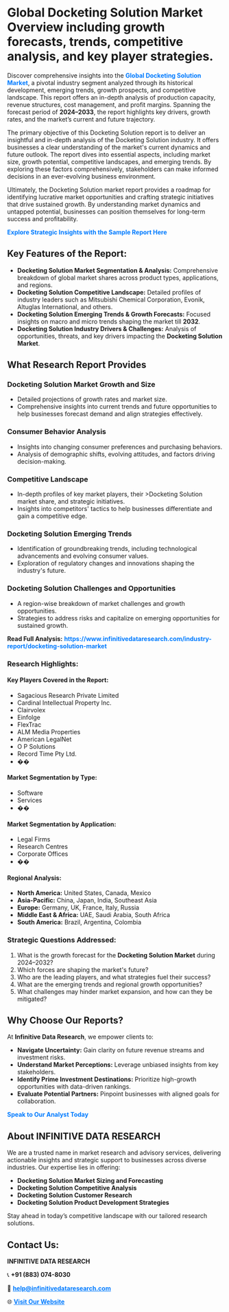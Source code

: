 <h1>Global Docketing Solution Market Overview including growth forecasts, trends, competitive analysis, and key player strategies.</h1>
<p>
Discover comprehensive insights into the 
<a href="https://www.infinitivedataresearch.com/industry-report/docketing-solution-market" rel="dofollow" style="color: #007BFF; text-decoration: none;"><strong>Global Docketing Solution Market</strong></a>, a pivotal industry segment analyzed through its historical development, emerging trends, growth prospects, and competitive landscape. This report offers an in-depth analysis of production capacity, revenue structures, cost management, and profit margins. Spanning the forecast period of <strong>2024–2033</strong>, the report highlights key drivers, growth rates, and the market’s current and future trajectory.
</p>
<p>
The primary objective of this Docketing Solution report is to deliver an insightful and in-depth analysis of the Docketing Solution industry. It offers businesses a clear understanding of the market's current dynamics and future outlook. The report dives into essential aspects, including market size, growth potential, competitive landscapes, and emerging trends. By exploring these factors comprehensively, stakeholders can make informed decisions in an ever-evolving business environment.
</p>
<p>
Ultimately, the Docketing Solution market report provides a roadmap for identifying lucrative market opportunities and crafting strategic initiatives that drive sustained growth. By understanding market dynamics and untapped potential, businesses can position themselves for long-term success and profitability.
</p>
<p>
<a href="https://www.infinitivedataresearch.com/request-sample/reportId=109244" style="color: #007BFF; text-decoration: none;"><strong>Explore Strategic Insights with the Sample Report Here</strong></a>
</p>

<h2>Key Features of the Report:</h2>
<ul>
<li><strong>Docketing Solution Market Segmentation & Analysis:</strong> Comprehensive breakdown of global market shares across product types, applications, and regions.</li>
<li><strong>Docketing Solution Competitive Landscape:</strong> Detailed profiles of industry leaders such as Mitsubishi Chemical Corporation, Evonik, Altuglas International, and others.</li>
<li><strong>Docketing Solution Emerging Trends & Growth Forecasts:</strong> Focused insights on macro and micro trends shaping the market till <strong>2032</strong>.</li>
<li><strong>Docketing Solution Industry Drivers & Challenges:</strong> Analysis of opportunities, threats, and key drivers impacting the <strong>Docketing Solution Market</strong>.</li>
</ul>

<h2>What Research Report Provides</h2>
<h3>Docketing Solution Market Growth and Size</h3>
<ul>
<li>Detailed projections of growth rates and market size.</li>
<li>Comprehensive insights into current trends and future opportunities to help businesses forecast demand and align strategies effectively.</li>
</ul>

<h3>Consumer Behavior Analysis</h3>
<ul>
<li>Insights into changing consumer preferences and purchasing behaviors.</li>
<li>Analysis of demographic shifts, evolving attitudes, and factors driving decision-making.</li>
</ul>

<h3>Competitive Landscape</h3>
<ul>
<li>In-depth profiles of key market players, their >Docketing Solution market share, and strategic initiatives.</li>
<li>Insights into competitors' tactics to help businesses differentiate and gain a competitive edge.</li>
</ul>

<h3>Docketing Solution Emerging Trends</h3>
<ul>
<li>Identification of groundbreaking trends, including technological advancements and evolving consumer values.</li>
<li>Exploration of regulatory changes and innovations shaping the industry's future.</li>
</ul>

<h3>Docketing Solution Challenges and Opportunities</h3>
<ul>
<li>A region-wise breakdown of market challenges and growth opportunities.</li>
<li>Strategies to address risks and capitalize on emerging opportunities for sustained growth.</li>
</ul>
<p><strong>Read Full Analysis:</strong> <a href="https://www.infinitivedataresearch.com/industry-report/docketing-solution-market" rel="dofollow" style="color: #007BFF; text-decoration: none;"><strong>https://www.infinitivedataresearch.com/industry-report/docketing-solution-market</strong></a></p>
<h3>Research Highlights:</h3>
<h4>Key Players Covered in the Report:</h4>
<ul><li>Sagacious Research Private Limited</li><li>Cardinal Intellectual Property Inc.</li><li>Clairvolex</li><li>Einfolge</li><li>FlexTrac</li><li>ALM Media Properties</li><li>American LegalNet</li><li>O P Solutions</li><li>Record Time Pty Ltd.</li><li>��</li></ul>
<h4>Market Segmentation by Type:</h4>
<ul><li>Software</li><li>Services</li><li>��</li></ul>
<h4>Market Segmentation by Application:</h4>
<ul><li>Legal Firms</li><li>Research Centres</li><li>Corporate Offices</li><li>��</li></ul>

<h4>Regional Analysis:</h4>
<ul>
<li><strong>North America:</strong> United States, Canada, Mexico</li>
<li><strong>Asia-Pacific:</strong> China, Japan, India, Southeast Asia</li>
<li><strong>Europe:</strong> Germany, UK, France, Italy, Russia</li>
<li><strong>Middle East & Africa:</strong> UAE, Saudi Arabia, South Africa</li>
<li><strong>South America:</strong> Brazil, Argentina, Colombia</li>
</ul>

<h3>Strategic Questions Addressed:</h3>
<ol>
<li>What is the growth forecast for the <strong>Docketing Solution Market</strong> during 2024–2032?</li>
<li>Which forces are shaping the market's future?</li>
<li>Who are the leading players, and what strategies fuel their success?</li>
<li>What are the emerging trends and regional growth opportunities?</li>
<li>What challenges may hinder market expansion, and how can they be mitigated?</li>
</ol>

<h2>Why Choose Our Reports?</h2>
<p>At <strong>Infinitive Data Research</strong>, we empower clients to:</p>
<ul>
<li><strong>Navigate Uncertainty:</strong> Gain clarity on future revenue streams and investment risks.</li>
<li><strong>Understand Market Perceptions:</strong> Leverage unbiased insights from key stakeholders.</li>
<li><strong>Identify Prime Investment Destinations:</strong> Prioritize high-growth opportunities with data-driven rankings.</li>
<li><strong>Evaluate Potential Partners:</strong> Pinpoint businesses with aligned goals for collaboration.</li>
</ul>
<p><a href="https://www.infinitivedataresearch.com/industry-report/docketing-solution-market" rel="dofollow" style="color: #007BFF; text-decoration: none;"><strong>Speak to Our Analyst Today</strong></a></p>

<h2>About INFINITIVE DATA RESEARCH</h2>
<p>We are a trusted name in market research and advisory services, delivering actionable insights and strategic support to businesses across diverse industries. Our expertise lies in offering:</p>
<ul>
<li><strong>Docketing Solution Market Sizing and Forecasting</strong></li>
<li><strong>Docketing Solution Competitive Analysis</strong></li>
<li><strong>Docketing Solution Customer Research</strong></li>
<li><strong>Docketing Solution Product Development Strategies</strong></li>
</ul>
<p>Stay ahead in today’s competitive landscape with our tailored research solutions.</p>

<h2>Contact Us:</h2>
<p><strong>INFINITIVE DATA RESEARCH</strong></p>
<p>📞 <strong>+91 (883) 074-8030</strong></p>
<p>📧 <strong><a href="mailto:help@infinitivedataresearch.com" style="color: #007BFF;">help@infinitivedataresearch.com</a></strong></p>
<p>🌐 <strong><a href="https://www.infinitivedataresearch.com" rel="dofollow" style="color: #007BFF;">Visit Our Website</a></strong></p>